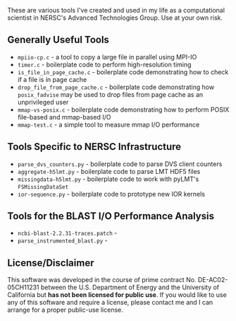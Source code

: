 These are various tools I've created and used in my life as a computational
scientist in NERSC's Advanced Technologies Group.  Use at your own risk.

Generally Useful Tools
--------------------------------------------------------------------------------

- `mpiio-cp.c` - a tool to copy a large file in parallel using MPI-IO
- `timer.c` - boilerplate code to perform high-resolution timing
- `is_file_in_page_cache.c` - boilerplate code demonstrating how to check if a
   file is in page cache
- `drop_file_from_page_cache.c` - boilerplate code demonstrating how
  `posix_fadvise` may be used to drop files from page cache as an unprivileged
   user
- `mmap-vs-posix.c` - boilerplate code demonstrating how to perform POSIX
  file-based and mmap-based I/O
- `mmap-test.c` - a simple tool to measure mmap I/O performance

Tools Specific to NERSC Infrastructure
--------------------------------------------------------------------------------

- `parse_dvs_counters.py` - boilerplate code to parse DVS client counters
- `aggregate-h5lmt.py` - boilerplate code to parse LMT HDF5 files
- `missingdata-h5lmt.py` - boilerplate code to work with pyLMT's
  `FSMissingDataSet`
- `ior-sequence.py` - boilerplate code to prototype new IOR kernels

Tools for the BLAST I/O Performance Analysis
--------------------------------------------------------------------------------

- `ncbi-blast-2.2.31-traces.patch` - 
- `parse_instrumented_blast.py` - 

License/Disclaimer
--------------------------------------------------------------------------------

This software was developed in the course of prime contract No. 
DE-AC02-05CH11231 between the U.S. Department of Energy and the University of
California but __has not been licensed for public use__.  If you would like to
use any of this software and require a license, please contact me and I can
arrange for a proper public-use license.
